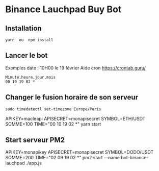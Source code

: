 # Binance Lauchpad Buy Bot

## Installation

```
yarn  ou  npm install
```

## Lancer le bot

Exemples date : 10H00 le 19 février
Aide cron https://crontab.guru/

```
Minute,heure,jour,mois
00 10 19 02 *
```

## Changer le fusion horaire de son serveur

```
sudo timedatectl set-timezone Europe/Paris
```

APIKEY=macleapi APISECRET=monapisecret SYMBOL=ETH/USDT SOMME=100 TIME="00 10 19 02 *" yarn start

## Start serveur PM2

APIKEY=monapikey APISECRET=monapisecret SYMBOL=DODO/USDT SOMME=200 TIME="02 09 19 02 *" pm2 start --name bot-binance-lauchpad ./app.js
